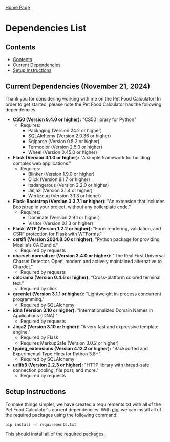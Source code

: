 [Home Page](https://github.com/jasmine-glancy/PetFoodCalculator)

# Dependencies List

## Contents

- [Contents](https://github.com/jasmine-glancy/PetFoodCalculator/blob/main/README_DIR/PROJECT_SETUP.md#contents)
- [Current Dependencies](https://github.com/jasmine-glancy/PetFoodCalculator/blob/main/README_DIR/PROJECT_SETUP.md#current-dependencies-november-21-2024)
- [Setup Instructions](https://github.com/jasmine-glancy/PetFoodCalculator/blob/main/README_DIR/PROJECT_SETUP.md#setup-instructions)

## Current Dependencies (November 21, 2024)

Thank you for considering working with me on the Pet Food Calculator! In order to get started, please note the Pet Food Calculator has the following dependencies:

- **CS50 (Version 9.4.0 or higher):** "CS50 library for Python"
  - Requires:
    - Packaging (Version 24.2 or higher)
    - SQLAlchemy (Version 2.0.36 or higher)
    - Sqlparse (Version 0.5.2 or higher)
    - Termcolor (Version 2.5.0 or higher)
    - Wheel (Version 0.45.0 or higher)
- **Flask (Version 3.1.0 or higher):** "A simple framework for building complex web applications."
  - Requires:
    - Blinker (Version 1.9.0 or higher)
    - Click (Version 8.1.7 or higher)
    - Itsdangerous (Version 2.2.0 or higher)
    - Jinja2 (Version 3.1.4 or higher)
    - Werkzeug (Version 3.1.3 or higher)
- **Flask-Bootstrap (Version 3.3.7.1 or higher)**: "An extension that includes Bootstrap in your project, without any boilerplate code."
  - Requires:
    - Dominate (Version 2.9.1 or higher)
    - Visitor (Version 0.1.3 or higher)
- **Flask-WTF (Version 1.2.2 or higher):** "Form rendering, validation, and CSRF protection for Flask with WTForms."
- **certifi (Version 2024.8.30 or higher):** "Python package for providing Mozilla's CA Bundle."
  - Required by requests
- **charset-normalizer (Version 3.4.0 or higher):** "The Real First Universal Charset Detector. Open, modern and actively maintained alternative to Chardet."
  - Required by requests
- **colorama (Version 0.4.6 or higher):** "Cross-platform colored terminal text."
  - Required by click
- **greenlet (Version 3.1.1 or higher):** "Lightweight in-process concurrent programming."
  - Required by SQLAlchemy
- **idna (Version 3.10 or higher):** "Internationalized Domain Names in Applications (IDNA)."
  - Required by requests
- **Jinja2 (Version 3.10 or higher):** "A very fast and expressive template engine."
  - Required by Flask
  - Requires MarkupSafe (Version 3.0.2 or higher)
- **typing_extensions (Version 4.12.2 or higher):** "Backported and Experimental Type Hints for Python 3.8+"
  - Required by SQLAlchemy
- **urllib3 (Version 2.2.3 or higher):** "HTTP library with thread-safe connection pooling, file post, and more."
  - Required by requests

## Setup Instructions

To make things simpler, we have created a requirements.txt with all of the Pet Food Calculator's current dependencies. With [pip](https://pip.pypa.io/en/stable/installation/), we can install all of the required packages using the following command:

```pip install -r requirements.txt```

This should install all of the required packages.